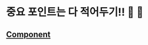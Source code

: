 <div align="left">
  <h1>중요 포인트는 다 적어두기!! 📖 📖</h1>
  
  <h2><a href="https://github.com/hyunho4532/vue.js-project/blob/master/chapter03%20-%20component/Component.md">Component</a></h2>
</div>
